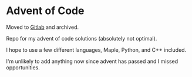 # Advent of Code
Moved to [Gitlab](https://gitlab.com/coding-challenges4043232/Advent-of-Code) and archived.

Repo for my advent of code solutions (absolutely not optimal).

I hope to use a few different languages, Maple, Python, and C++ included.

I'm unlikely to add anything now since advent has passed and I missed opportunities.
